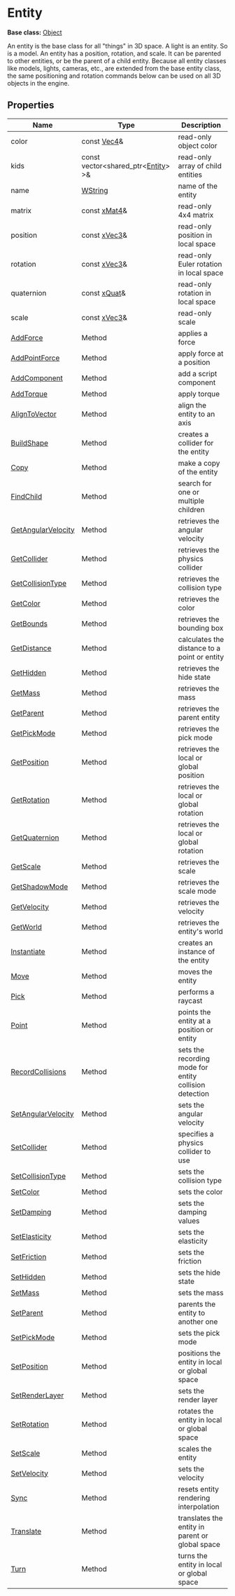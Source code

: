 # Entity

**Base class:** [Object](Object.md)

An entity is the base class for all "things" in 3D space. A light is an entity. So is a model. An entity has a position, rotation, and scale. It can be parented to other entities, or be the parent of a child entity. Because all entity classes like models, lights, cameras, etc., are extended from the base entity class, the same positioning and rotation commands below can be used on all 3D objects in the engine.

## Properties

| Name | Type | Description |
|---|---|---|
| color | const [Vec4](Vec4.md)& | read-only object color |
| kids | const vector<shared_ptr<[Entity](Entity.md)\> \>& | read-only array of child entities |
| name | [WString](WString.md) | name of the entity | 
| matrix | const [xMat4](xMat4.md)& | read-only 4x4 matrix |
| position | const [xVec3](xVec3.md)& | read-only position in local space |
| rotation | const [xVec3](xVec3.md)& | read-only Euler rotation in local space | 
| quaternion | const [xQuat](xQuat.md)& | read-only rotation in local space |
| scale | const [xVec3](xVec3.md)& | read-only scale |
| [AddForce](Entity_AddForce.md) | Method | applies a force |
| [AddPointForce](Entity_AddPointForce.md) | Method | apply force at a position |
| [AddComponent](Entity_AddComponent.md) | Method | add a script component |
| [AddTorque](Entity_AddTorque.md) | Method | apply torque |
| [AlignToVector](Entity_AlignToVector.md) | Method | align the entity to an axis |
| [BuildShape](Entity_BuildShape.md) | Method | creates a collider for the entity |
| [Copy](Entity_Copy.md) | Method | make a copy of the entity |
| [FindChild](Entity_FindChild.md) | Method | search for one or multiple children |
| [GetAngularVelocity](Entity_GetAngularVelocity.md) | Method | retrieves the angular velocity |
| [GetCollider](Entity_GetCollider.md) | Method | retrieves the physics collider |
| [GetCollisionType](Entity_GetCollisionType.md) | Method | retrieves the collision type |
| [GetColor](Entity_GetColor.md) | Method | retrieves the color |
| [GetBounds](Entity_GetBounds.md) | Method | retrieves the bounding box |
| [GetDistance](Entity_GetDistance.md) | Method | calculates the distance to a point or entity |
| [GetHidden](Entity_GetHidden.md) | Method | retrieves the hide state |
| [GetMass](Entity_GetMass.md) | Method | retrieves the mass |
| [GetParent](Entity_GetParent.md) | Method | retrieves the parent entity |
| [GetPickMode](Entity_GetPickMode.md) | Method | retrieves the pick mode |
| [GetPosition](Entity_GetPosition.md) | Method | retrieves the local or global position |
| [GetRotation](Entity_GetRotation.md) | Method | retrieves the local or global rotation |
| [GetQuaternion](Entity_GetQuaternion.md) | Method | retrieves the local or global rotation |
| [GetScale](Entity_GetScale.md) | Method | retrieves the scale |
| [GetShadowMode](Entity_GetShadowMode.md) | Method | retrieves the scale mode |
| [GetVelocity](Entity_GetVelocity.md) | Method | retrieves the velocity |
| [GetWorld](Entity_GetWorld.md) | Method | retrieves the entity's world |
| [Instantiate](Entity_Instantiate.md) | Method | creates an instance of the entity |
| [Move](Entity_Move.md) | Method | moves the entity |
| [Pick](Entity_Pick.md) | Method | performs a raycast |
| [Point](Entity_Point.md) | Method | points the entity at a position or entity |
| [RecordCollisions](Entity_RecordCollisions.md) | Method | sets the recording mode for entity collision detection |
| [SetAngularVelocity](Entity_SetAngularVelocity.md) | Method | sets the angular velocity |
| [SetCollider](Entity_SetCollider.md) | Method | specifies a physics collider to use |
| [SetCollisionType](Entity_SetCollisionType.md) | Method | sets the collision type |
| [SetColor](Entity_SetColor.md) | Method | sets the color |
| [SetDamping](Entity_SetDamping.md) | Method | sets the damping values |
| [SetElasticity](Entity_SetElasticity.md) | Method | sets the elasticity |
| [SetFriction](Entity_SetFriction.md) | Method | sets the friction |
| [SetHidden](Entity_SetHidden.md) | Method | sets the hide state |
| [SetMass](Entity_SetMass.md) | Method | sets the mass |
| [SetParent](Entity_SetParent.md) | Method | parents the entity to another one |
| [SetPickMode](Entity_SetPickMode.md) | Method | sets the pick mode |
| [SetPosition](Entity_SetPosition.md) | Method | positions the entity in local or global space |
| [SetRenderLayer](Entity_SetRenderLayer.md) | Method | sets the render layer |
| [SetRotation](Entity_SetRotation.md) | Method | rotates the entity in local or global space |
| [SetScale](Entity_SetScale.md) | Method | scales the entity |
| [SetVelocity](Entity_SetVelocity.md) | Method | sets the velocity |
| [Sync](Entity_Sync.md) | Method | resets entity rendering interpolation |
| [Translate](Entity_Translate.md) | Method | translates the entity in parent or global space |
| [Turn](Entity_Turn.md) | Method | turns the entity in local or global space |
